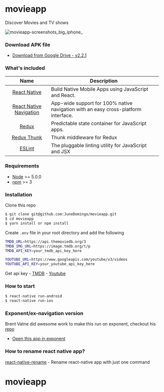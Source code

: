 # movieapp
Discover Movies and TV shows

![movieapp-screenshots_big_iphone_](https://cloud.githubusercontent.com/assets/5106887/20606597/f176b3e2-b2ac-11e6-9163-c9e625df7748.png)

### Download APK file
 - [Download from Google Drive - v2.2.1](http://bit.ly/2s9UdxG)

### What's included
| Name             | Description   |
| :-------------:|--------------|
| [React Native](http://facebook.github.io/react-native/releases/0.32/) |  Build Native Mobile Apps using JavaScript and React. |
| [React Native Navigation](https://github.com/wix/react-native-navigation) | App-wide support for 100% native navigation with an easy cross-platform interface. |
| [Redux](https://nodejs.org/) | Predictable state container for JavaScript apps.  |
| [Redux Thunk](https://github.com/gaearon/redux-thunk) | Thunk middleware for Redux | 
| [ESLint](http://eslint.org/) | The pluggable linting utility for JavaScript and JSX |

### Requirements
- [Node](https://nodejs.org/) >= 5.0.0
- [npm](https://npmjs.com) >= 3

### Installation

Clone this repo

```sh
$ git clone git@github.com:JuneDomingo/movieapp.git
$ cd movieapp
$ yarn install or npm install
```

Create `.env` file in your root directory and add the following

```sh
TMDB_URL=https://api.themoviedb.org/3
TMDB_IMG_URL=https://image.tmdb.org/t/p
TMDB_API_KEY=your_tmdb_api_key_here

YOUTUBE_URL=https://www.googleapis.com/youtube/v3/videos
YOUTUBE_API_KEY=your_youtube_api_key_here

```
Get api key -
[TMDB](https://www.themoviedb.org/) -
[Youtube](https://console.developers.google.com)

### How to start
```sh
$ react-native run-android
$ react-native run-ios
```


### Exponent/ex-navigation version
Brent Vatne did awesome work to make this run on exponent, checkout his [repo](https://github.com/brentvatne/movieapp)
- [Open this app in exponent](https://getexponent.com/@community/movieapp)



### How to rename react native app?
[react-native-rename](https://github.com/JuneDomingo/react-native-rename) - Rename react-native app with just one command
# movieapp
